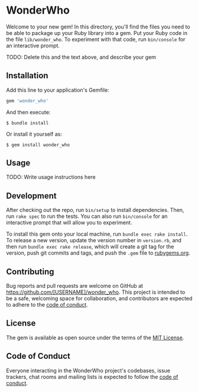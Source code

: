 # WonderWho

Welcome to your new gem! In this directory, you'll find the files you need to be able to package up your Ruby library into a gem. Put your Ruby code in the file `lib/wonder_who`. To experiment with that code, run `bin/console` for an interactive prompt.

TODO: Delete this and the text above, and describe your gem

## Installation

Add this line to your application's Gemfile:

```ruby
gem 'wonder_who'
```

And then execute:

    $ bundle install

Or install it yourself as:

    $ gem install wonder_who

## Usage

TODO: Write usage instructions here

## Development

After checking out the repo, run `bin/setup` to install dependencies. Then, run `rake spec` to run the tests. You can also run `bin/console` for an interactive prompt that will allow you to experiment.

To install this gem onto your local machine, run `bundle exec rake install`. To release a new version, update the version number in `version.rb`, and then run `bundle exec rake release`, which will create a git tag for the version, push git commits and tags, and push the `.gem` file to [rubygems.org](https://rubygems.org).

## Contributing

Bug reports and pull requests are welcome on GitHub at https://github.com/[USERNAME]/wonder_who. This project is intended to be a safe, welcoming space for collaboration, and contributors are expected to adhere to the [code of conduct](https://github.com/[USERNAME]/wonder_who/blob/master/CODE_OF_CONDUCT.md).


## License

The gem is available as open source under the terms of the [MIT License](https://opensource.org/licenses/MIT).

## Code of Conduct

Everyone interacting in the WonderWho project's codebases, issue trackers, chat rooms and mailing lists is expected to follow the [code of conduct](https://github.com/[USERNAME]/wonder_who/blob/master/CODE_OF_CONDUCT.md).
